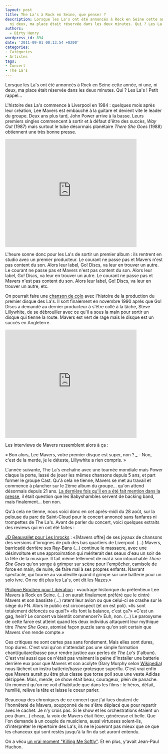 ```yaml
---
layout: post
title: The La's à Rock en Seine, que penser ?
description: Lorsque les La's ont été annoncés à Rock en Seine cette année, ni une,
  ni deux, ma place était réservée dans les deux minutes. Qui ? Les La's ! Petit rappel...
authors:
  - Dirty Henry
wordpress_id: 894
date: '2011-09-01 00:13:54 +0200'
categories:
- Catégories
- Artistes
tags:
- Concert
- The La's
---
```

Lorsque les La's ont été annoncés à Rock en Seine cette année, ni une, ni deux, ma place était réservée dans les deux minutes. Qui ? Les La's ! Petit rappel... 

L'histoire des La's commence à Liverpool en 1984 : quelques mois après leur création, Lee Mavers est embauché à la guitare et devient vite le leader du groupe. Deux ans plus tard, John Power arrive à la basse. Leurs premiers singles commencent à sortir et à défaut d'être des succès, *Way Out* (1987) mais surtout le tube désormais planétaire *There She Goes* (1988) obtiennent une très bonne presse.

<iframe width="420" height="345" src="http://www.youtube.com/embed/966GxzNRxaQ" frameborder="0" allowfullscreen></iframe>

L'heure sonne donc pour les La's de sortir un premier album : ils rentrent en studio avec un premier producteur. Le courant ne passe pas et Mavers n'est pas content du son. Alors leur label, Go! Discs, va leur en trouver un autre. Le courant ne passe pas et Mavers n'est pas content du son. Alors leur label, Go! Discs, va leur en trouver un autre. Le courant ne passe pas et Mavers n'est pas content du son. Alors leur label, Go! Discs, va leur en trouver un autre, etc.

On pourrait faire une [chanson de colo](http://www.youtube.com/watch?v=fqAAOplxzNU) avec l'histoire de la production du premier disque des La's. Il sort finalement en novembre 1990 après que Go! Discs a demandé au dernier producteur à s'être collé à la tâche, Steve Lillywhite, de se débrouiller avec ce qu'il a sous la main pour sortir un disque qui tienne la route. Mavers est vert de rage mais le disque est un succès en Angleterre. 

<iframe width="420" height="345" src="http://www.youtube.com/embed/CZXLLMbJdZ4" frameborder="0" allowfullscreen></iframe>

Les interviews de Mavers ressemblent alors à ça :

« Bon alors, Lee Mavers, votre premier disque est super, non ?
_ - Non, c'est de la merde, je le déteste, Lillywhite a rien compris. »

L'année suivante, The La's enchaîne avec une tournée mondiale mais Power claque la porte, lassé de jouer les mêmes chansons depuis 5 ans, et part former le groupe Cast. Qu'à cela ne tienne, Mavers se met au travail et commence à plancher sur le 2ème album du groupe... qu'on attend désormais depuis 21 ans. [La dernière fois qu'il en a été fait mention dans la presse](http://www.google.fr/search?q=second+La's+album), il était question que les Babyshambles servent de backing band, mais finalement... ben non.

Qu'à cela ne tienne, nous voici donc en cet après-midi du 28 août, sur la pelouse du parc de Saint-Cloud pour le concert annoncé sans fanfares ni trompettes de The La's. Avant de parler du concert, voici quelques extraits des reviews qui en ont été faites : 

[JD Beauvallet pour Les Inrocks](http://www.lesinrocks.com/musique/musique-article/t/69409/date/2011-08-28/article/on-y-est-rock-en-seine-jour-1/) :
«[Mavers offre] de ses joyaux de chansons des versions d'ivrognes de pub des bas quartiers de Liverpool. (...) Mavers, barricadé derrière ses Ray-Bans (...) continue le massacre, avec une désinvolture et une approximation qui mériterait des seaux d'eau un soir de la fête de la musique. Il fait même tellement de mal à son intouchable *There She Goes* qu'on songe à grimper sur scène pour l'empêcher, camisole de force en main, de nuire, de faire mal à ses propres enfants. Navrant spectacle, qui tourne au vaudeville quand il grimpe sur une batterie pour un solo ivre. On ne dit plus les La's, ont dit les Nazes.»

[Philippe Brochen pour Libération](http://next.liberation.fr/musique/01012356529-rock-en-seine-ne-prend-pas-l-eau) :
«vautrage historique du prétentieux Lee Mavers à Rock en Seine. (...) on aurait finalement préféré que le cintré Mavers et son bassiste (...) ratent leur avion ou que celui-ci se crashe sur le siège du FN. Alors le public est circonspect (et on est poli). «Ils sont totalement défoncés ou quoi?» «Ils font la balance, c'est ça?» «C'est un gag, hein? Le concert va bientôt commencer?» Euh, non. (...) Le paroxysme de cette farce est atteint quand les deux individus attaquent leur mythique titre *There She Goes*, atomisé façon puzzle sans qu'on soit certain que Mavers s'en rende compte.»

Ces critiques ne sont certes pas sans fondement. Mais elles sont dures, trop dures. C'est vrai qu'on n'attendait pas une simple formation chant/guitare/basse pour rendre justice aux perles de *The La's* (l'album). C'est vrai aussi que ce n'était pas vraiment la peine d'installer une batterie derrière eux pour que Mavers et son acolyte (Gary Murphy selon [Wikipedia](http://en.wikipedia.org/wiki/The_La%27s#1992.E2.80.93present:_Hiatus_and_reunions)) nous lâchent un instru batterie/basse <strike>grotesque</strike> superflu. C'est vrai enfin que Mavers aurait pu être plus classe que torse poil sous une veste Adidas dézippée. Mais, merde, ce show était beau, courageux, plein de panache. Un moment qu'on ne voit d'habitude que dans les films : le héros, défait, humilié, relève la tête et laisse le coeur parler.

Beaucoup des chroniques de ce concert que j'ai lues doutent de l'honnêteté de Mavers, soupçonné de ne s'être déplacé que pour repartir avec le cachet. Je n'y crois pas. Si le show et les orchestrations étaient un peu (hum...) cheap, la voix de Mavers était fière, généreuse et belle. Que l'on demande à un couple de musiciens, aussi virtuoses soient-ils, d'interpréter le répertoire des La's, ils ne le joueront pas mieux que ce que les chanceux qui sont restés jusqu'à la fin du set auront entendu.

On a vécu [un vrai moment "Killing Me Softly"](http://youtu.be/zzgllnPpMTs?t=2m30s). Et en plus, y'avait Jean-Paul Huchon.


